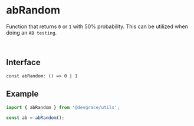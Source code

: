 # abRandom

Function that returns `0` or `1` with 50% probability.
This can be utilized when doing an `AB testing`.


<br />

## Interface
```tsx
const abRandom: () => 0 | 1
```

## Example
```ts
import { abRandom } from '@devgrace/utils';

const ab = abRandom();
```